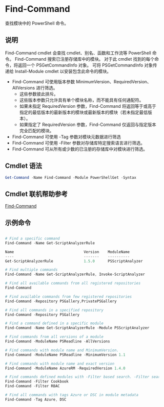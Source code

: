 # Find-Command

查找模块中的 PowerShell 命令。

## 说明
Find-Command cmdlet 会查找 cmdlet、别名、函数和工作流等 PowerShell 命令。 Find-Command 搜索已注册存储库中的模块。
对于此 cmdlet 找到的每个命令，将返回一个 PSGetCommandInfo 对象。 可将 PSGetCommandInfo 对象传递给 Install-Module cmdlet 以安装包含此命令的模块。

- Find-Command 可使用版本参数 MinimumVersion、RequiredVersion、AllVersions 进行筛选。
  - 这些参数彼此排斥。
  - 这些版本参数只允许具有单个模块名称，而不能具有任何通配符。
  - 如果未指定 RequiredVersion 参数，Find-Command 将返回等于或高于指定的最低版本的最新版本的模块或最新版本的模块（若未指定最低版本）。
  - 如果指定了 RequiredVersion 参数，Find-Command 仅返回与指定版本完全匹配的模块。
- Find-Command 可使用 -Tag 参数对模块元数据进行筛选
- Find-Command 可使用 -Filter 参数对存储库特定搜索语言进行筛选。
- Find-Command 可从所有或少数的已注册的存储库中对模块进行筛选。

## Cmdlet 语法
```powershell
Get-Command -Name Find-Command -Module PowerShellGet -Syntax
```

## Cmdlet 联机帮助参考

[Find-Command](http://go.microsoft.com/fwlink/?LinkId=733636)

## 示例命令
```powershell

# Find a specific command
Find-Command -Name Get-ScriptAnalyzerRule

Name                                Version    ModuleName                          Repository
----                                -------    ----------                          ----------
Get-ScriptAnalyzerRule              1.5.0      PSScriptAnalyzer                    PSGallery

# Find multiple commands
Find-Command -Name Get-ScriptAnalyzerRule, Invoke-ScriptAnalyzer

# Find all available commands from all registered repositories
Find-Command

# Find available commands from few registered repositories
Find-Command -Repository PSGallery,PrivatePSGallery

# Find all commands in a specified repository
Find-Command -Repository PSGallery

# Find a command defined in a specific module
Find-Command -Name Get-ScriptAnalyzerRule -Module PSScriptAnalyzer

# Find commands from all versions of a module
Find-Command -ModuleName PSReadline -AllVersions

# Find commands with module name and MinimumVersion.
Find-Command -ModuleName PSReadline -MinimumVersion 1.1

# Find commands with module name and exact version
Find-Command -ModuleName AzureRM -RequiredVersion 1.4.0

# Find commands defined modules with -Filter based search. -Filter searches in description and module names
Find-Command -Filter Cookbook
Find-Command -Filter RBAC

# Find all commands with tags Azure or DSC in module metadata
Find-Command -Tag Azure, DSC

```

<!--HONumber=Aug16_HO3-->


